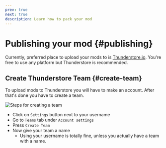 ```yaml
---
prev: true
next: true
description: Learn how to pack your mod
---
```


# Publishing your mod {#publishing}

Currently, preferred place to upload your mods to is [Thunderstore.io](https://thunderstore.io/). You're free to use any
platform but Thunderstore is recommended.

## Create Thunderstore Team {#create-team}

To upload mods to Thunderstore you will have to make an account. After that's done you have to create a team.

![Steps for creating a team](/images/publishing/packaging/create_team.png)

- Click on `Settings` button next to your username
- Go to `Teams` tab under `Account settings`
- Press `Create Team`
- Now give your team a name
    - Using your username is totally fine, unless you actually have a team with a name.